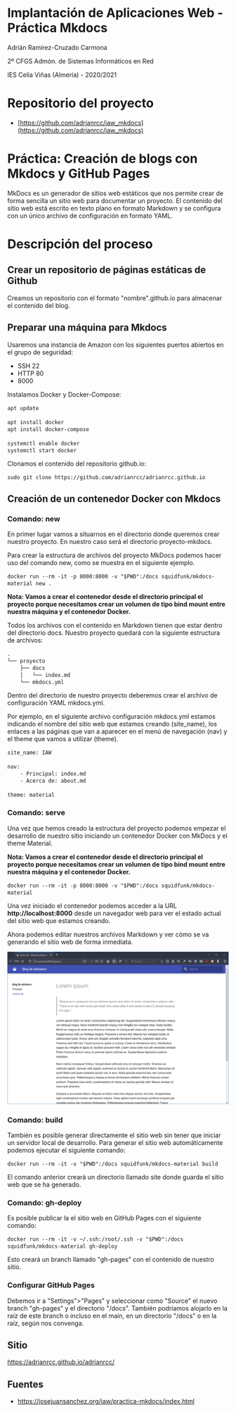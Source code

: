 # Implantación de Aplicaciones Web - Práctica Mkdocs

Adrián Ramírez-Cruzado Carmona

2º CFGS Admón. de Sistemas Informáticos en Red

IES Celia Viñas (Almería) - 2020/2021

# Repositorio del proyecto

- [https://github.com/adrianrcc/iaw_mkdocs](https://github.com/adrianrcc/iaw_mkdocs)

# Práctica: Creación de blogs con Mkdocs y GitHub Pages

MkDocs es un generador de sitios web estáticos que nos permite crear de forma sencilla un sitio web para documentar un proyecto. El contenido del sitio web está escrito en texto plano en formato Markdown y se configura con un único archivo de configuración en formato YAML.

# Descripción del proceso

## Crear un repositorio de páginas estáticas de Github

Creamos un repositorio con el formato "nombre".github.io para almacenar el contenido del blog.

## Preparar una máquina para Mkdocs

Usaremos una instancia de Amazon con los siguientes puertos abiertos en el grupo de seguridad:

- SSH 22
- HTTP 80
- 8000

Instalamos Docker y Docker-Compose:

~~~
apt update

apt install docker 
apt install docker-compose

systemctl enable docker
systemctl start docker
~~~

Clonamos el contenido del repositorio github.io:

~~~
sudo git clone https://github.com/adrianrcc/adrianrcc.github.io
~~~

## Creación de un contenedor Docker con Mkdocs


### Comando: new

En primer lugar vamos a situarnos en el directorio donde queremos crear nuestro proyecto. En nuestro caso será el directorio proyecto-mkdocs.

Para crear la estructura de archivos del proyecto MkDocs podemos hacer uso del comando new, como se muestra en el siguiente ejemplo.

~~~
docker run --rm -it -p 8000:8000 -v "$PWD":/docs squidfunk/mkdocs-material new .
~~~

**Nota: Vamos a crear el contenedor desde el directorio principal el proyecto porque necesitamos crear un volumen de tipo bind mount entre nuestra máquina y el contenedor Docker.**


Todos los archivos con el contenido en Markdown tienen que estar dentro del directorio docs. Nuestro proyecto quedará con la siguiente estructura de archivos:

~~~
.
└── proyecto
    ├── docs
    │   └── index.md
    └── mkdocs.yml
~~~

Dentro del directorio de nuestro proyecto deberemos crear el archivo de configuración YAML mkdocs.yml.

Por ejemplo, en el siguiente archivo configuración mkdocs.yml estamos indicando el nombre del sitio web que estamos creando (site_name), los enlaces a las páginas que van a aparecer en el menú de navegación (nav) y el theme que vamos a utilizar (theme).
~~~
site_name: IAW

nav:
    - Principal: index.md
    - Acerca de: about.md

theme: material
~~~

### Comando: serve

Una vez que hemos creado la estructura del proyecto podemos empezar el desarrollo de nuestro sitio iniciando un contenedor Docker con MkDocs y el theme Material.

**Nota: Vamos a crear el contenedor desde el directorio principal el proyecto porque necesitamos crear un volumen de tipo bind mount entre nuestra máquina y el contenedor Docker.**

~~~
docker run --rm -it -p 8000:8000 -v "$PWD":/docs squidfunk/mkdocs-material
~~~

Una vez iniciado el contenedor podemos acceder a la URL **http://localhost:8000** desde un navegador web para ver el estado actual del sitio web que estamos creando.

Ahora podemos editar nuestros archivos Markdown y ver cómo se va generando el sitio web de forma inmediata.

![](https://raw.githubusercontent.com/adrianrcc/iaw_mkdocs/main/images/Captura%20de%20pantalla%202021-06-03%20215011.png)

### Comando: build

También es posible generar directamente el sitio web sin tener que iniciar un servidor local de desarrollo. Para generar el sitio web automáticamente podemos ejecutar el siguiente comando:

~~~
docker run --rm -it -v "$PWD":/docs squidfunk/mkdocs-material build
~~~

El comando anterior creará un directorio llamado site donde guarda el sitio web que se ha generado.

### Comando: gh-deploy

Es posible publicar la el sitio web en GitHub Pages con el siguiente comando:

~~~
docker run --rm -it -v ~/.ssh:/root/.ssh -v "$PWD":/docs squidfunk/mkdocs-material gh-deploy
~~~

Esto creará un branch llamado "gh-pages" con el contenido de nuestro sitio.

### Configurar GitHub Pages

Debemos ir a "Settings">"Pages" y seleccionar como "Source" el nuevo branch "gh-pages" y el directorio "/docs". También podríamos alojarlo en la raíz de este branch o incluso en el main, en un directorio "/docs" o en la raíz, según nos convenga.



## Sitio 

https://adrianrcc.github.io/adrianrcc/

## Fuentes

- https://josejuansanchez.org/iaw/practica-mkdocs/index.html
